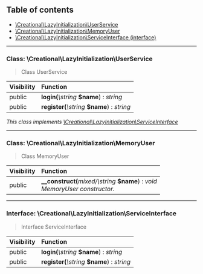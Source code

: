 ## Table of contents

- [\Creational\LazyInitialization\UserService](#class-creationallazyinitializationuserservice)
- [\Creational\LazyInitialization\MemoryUser](#class-creationallazyinitializationmemoryuser)
- [\Creational\LazyInitialization\ServiceInterface (interface)](#interface-creationallazyinitializationserviceinterface)

<hr />

### Class: \Creational\LazyInitialization\UserService

> Class UserService

| Visibility | Function |
|:-----------|:---------|
| public | <strong>login(</strong><em>\string</em> <strong>$name</strong>)</strong> : <em>string</em> |
| public | <strong>register(</strong><em>\string</em> <strong>$name</strong>)</strong> : <em>string</em> |

*This class implements [\Creational\LazyInitialization\ServiceInterface](#interface-creationallazyinitializationserviceinterface)*

<hr />

### Class: \Creational\LazyInitialization\MemoryUser

> Class MemoryUser

| Visibility | Function |
|:-----------|:---------|
| public | <strong>__construct(</strong><em>mixed/\string</em> <strong>$name</strong>)</strong> : <em>void</em><br /><em>MemoryUser constructor.</em> |

<hr />

### Interface: \Creational\LazyInitialization\ServiceInterface

> Interface ServiceInterface

| Visibility | Function |
|:-----------|:---------|
| public | <strong>login(</strong><em>\string</em> <strong>$name</strong>)</strong> : <em>string</em> |
| public | <strong>register(</strong><em>\string</em> <strong>$name</strong>)</strong> : <em>string</em> |


